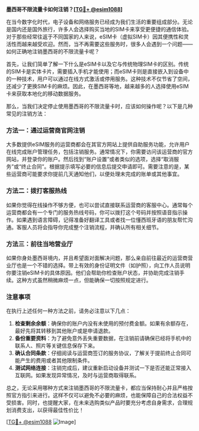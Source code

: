 **墨西哥不限流量卡如何注销？[[TG💪+ @esim1088](https://t.me/s/esim1088)]**

在当今数字化时代，电子设备和网络服务已经成为我们生活的重要组成部分。无论是国内还是国外旅行，许多人会选择购买当地的SIM卡来享受更便捷的通信体验。对于那些经常往返于不同国家的人来说，eSIM卡（虚拟SIM卡）因其便携性和灵活性而越来越受欢迎。然而，当不再需要这些服务时，很多人会遇到一个问题——如何正确地注销墨西哥的不限流量卡呢？

首先，让我们简单了解一下什么是eSIM卡以及它与传统物理SIM卡的区别。传统的SIM卡是实体卡片，需要插入手机才能使用；而eSIM卡则是直接嵌入到设备中的一种技术，用户可以通过在线方式激活或停用服务。这种技术不仅节省了空间，还减少了更换SIM卡的麻烦。因此，在墨西哥等地，越来越多的人选择使用eSIM卡来获取本地化的移动数据服务。

那么，当我们决定停止使用墨西哥的不限流量卡时，应该如何操作呢？以下是几种常见的注销方法：

### 方法一：通过运营商官网注销

大多数提供eSIM服务的运营商都会在其官方网站上提供自助服务功能，允许用户在线完成账户管理任务，包括注销服务。通常情况下，你需要访问该运营商的官方网站，并登录你的账户。然后找到“账户设置”或者类似的选项，选择“取消服务”或“终止合同”。根据提示填写必要的信息后提交申请即可。需要注意的是，某些运营商可能要求你提前几天通知他们，以便处理未完成的账单或其他事宜。

### 方法二：拨打客服热线

如果你觉得在线操作不够方便，也可以尝试直接联系运营商的客服中心。通常每个运营商都会有一个专门的服务热线号码，你可以拨打这个号码并按照语音指示操作。如果遇到语言障碍，记得准备好翻译工具或者找一位懂西班牙语的朋友帮忙沟通。客服人员将会指导你完成整个注销流程，并确认所有相关细节。

### 方法三：前往当地营业厅

如果你身处墨西哥境内，并且希望面对面解决问题，那么亲自前往最近的运营商营业厅也是一个不错的选择。带上有效的身份证明文件（如护照），向工作人员说明你要注销eSIM卡的具体原因。他们会帮助你检查账户状态，并协助完成注销手续。这种方式虽然稍微麻烦一点，但能确保一切按照规定进行。

### 注意事项

在执行上述任何一种方法之前，请务必注意以下几点：

1. **检查剩余余额**：确保你的账户内没有未使用的预付费金额。如果有余额存在，最好先将其转移到其他账户或是申请退款。
2. **备份重要资料**：为了避免意外丢失重要数据，在注销前请确保已经将手机中的联系人、照片等关键信息保存下来。
3. **确认合同条款**：仔细阅读与运营商签订的服务协议，了解关于提前终止合同可能产生的费用或者其他限制条件。
4. **测试网络连接**：注销完成后，建议重新启动设备并测试一下是否还能正常接入互联网。如果发现异常情况，及时与运营商取得联系。

总之，无论采用哪种方式来注销墨西哥的不限流量卡，都应当保持耐心并且严格按照官方指引来进行。这样不仅可以避免不必要的麻烦，也能保障自己的合法权益不受损害。同时，也提醒大家，在未来选购类似产品时要充分考虑自身需求，合理规划消费支出，以获得最佳性价比！

[[TG💪+ @esim1088](https://t.me/s/esim1088) ![Image](https://i.postimg.cc/4NQfJmqS/Snipaste-2025-05-13-00-14-12.png)]